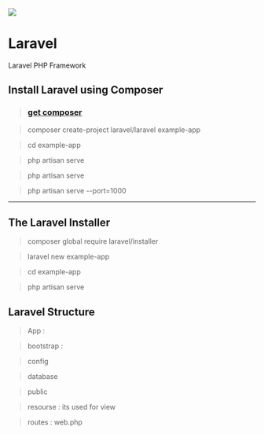 <img src="https://laravel.com/img/logomark.min.svg">

# Laravel
Laravel PHP Framework

## Install Laravel using Composer

> ### <a href="https://getcomposer.org/">get composer</a>

> composer create-project laravel/laravel example-app

> cd example-app

> php artisan serve

> php artisan serve 

> php artisan serve --port=1000

<hr>

## The Laravel Installer

> composer global require laravel/installer

> laravel new example-app

> cd example-app

> php artisan serve

## Laravel Structure

> App :

> bootstrap :

> config

> database 

> public

> resourse : its used for view 

> routes : web.php
